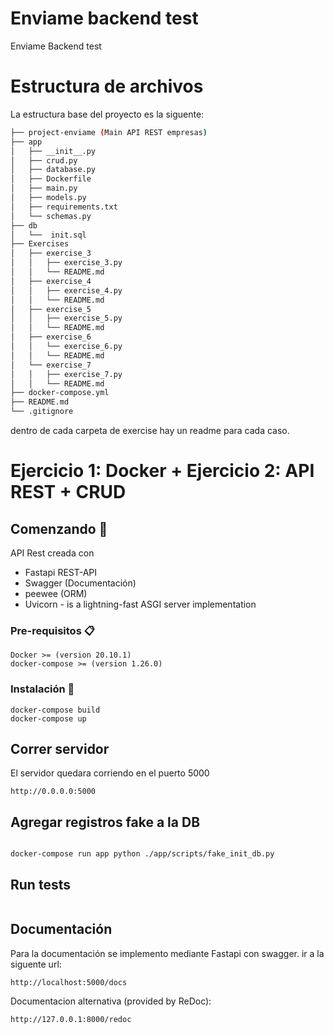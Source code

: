 # Enviame backend test

Enviame Backend test



# Estructura de archivos 

La estructura base del proyecto es la siguente:

```bash
├── project-enviame (Main API REST empresas)
├── app
│   ├── __init__.py
│   ├── crud.py
│   ├── database.py
│   ├── Dockerfile
│   ├── main.py
│   ├── models.py
│   ├── requirements.txt
│   └── schemas.py
├── db
│   └──  init.sql
├── Exercises
│   ├── exercise_3
│   │   ├── exercise_3.py
│   │   └── README.md
│   ├── exercise_4
│   │   ├── exercise_4.py
│   │   └── README.md
│   ├── exercise_5
│   │   ├── exercise_5.py
│   │   └── README.md
│   ├── exercise_6
│   │   └── exercise_6.py
│   │   └── README.md
│   └── exercise_7
│   │   ├── exercise_7.py
│   │   └── README.md
├── docker-compose.yml
├── README.md
└── .gitignore
```
dentro de cada carpeta  de exercise hay un readme para cada caso.


# Ejercicio 1: Docker  + Ejercicio 2: API REST + CRUD


## Comenzando 🚀

API Rest creada con

- Fastapi REST-API
- Swagger (Documentación)
- peewee (ORM)
- Uvicorn - is a lightning-fast ASGI server implementation


### Pre-requisitos 📋



```
Docker >= (version 20.10.1)
docker-compose >= (version 1.26.0)
```

### Instalación 🔧


```
docker-compose build
docker-compose up
```

## Correr servidor
El servidor quedara corriendo en el puerto 5000
```
http://0.0.0.0:5000
```

## Agregar registros fake a la DB
```

docker-compose run app python ./app/scripts/fake_init_db.py
```


##  Run tests
```
```


##  Documentación


Para la documentación se implemento mediante Fastapi con swagger. 
ir a la siguente url:



```
http://localhost:5000/docs
```




Documentacion alternativa (provided by ReDoc):

```
http://127.0.0.1:8000/redoc
```
